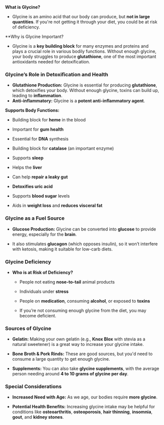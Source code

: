 

**What is Glycine?**
- Glycine is an amino acid that our body can produce, but **not in large quantities**. If you're not getting it through your diet, you could be at risk of deficiency.

**Why is Glycine Important?
- Glycine is a **key building block** for many enzymes and proteins and plays a crucial role in various bodily functions. Without enough glycine, your body struggles to produce **glutathione**, one of the most important antioxidants needed for detoxification.

### **Glycine’s Role in Detoxification and Health**
- **Glutathione Production:** Glycine is essential for producing **glutathione**, which detoxifies your body. Without enough glycine, toxins can build up, leading to **inflammation**.
- **Anti-inflammatory:** Glycine is a **potent anti-inflammatory agent**.

**Supports Body Functions:**

- Building block for **heme** in the blood
    
- Important for **gum health**
    
- Essential for **DNA** synthesis
    
- Building block for **catalase** (an important enzyme)
    
- Supports **sleep**
    
- Helps the **liver**
    
- Can help **repair a leaky gut**
    
- **Detoxifies uric acid**
    
- Supports **blood sugar** levels
    
- Aids in **weight loss** and **reduces visceral fat**
### **Glycine as a Fuel Source**

- **Glucose Production:** Glycine can be converted into **glucose** to provide energy, especially for the **brain**.
    
- It also stimulates **glucagon** (which opposes insulin), so it won’t interfere with ketosis, making it suitable for low-carb diets.
### **Glycine Deficiency**

- **Who is at Risk of Deficiency?**
    
    - People not eating **nose-to-tail** animal products
        
    - Individuals under **stress**
        
    - People on **medication**, consuming **alcohol**, or exposed to **toxins**
        
    - If you’re not consuming enough glycine from the diet, you may become deficient.

### **Sources of Glycine**

- **Gelatin:** Making your own gelatin (e.g., **Knox Blox** with stevia as a natural sweetener) is a great way to increase your glycine intake.
    
- **Bone Broth & Pork Rinds:** These are good sources, but you'd need to consume a large quantity to get enough glycine.
    
- **Supplements:** You can also take **glycine supplements**, with the average person needing around **4 to 10 grams of glycine per day**.
### **Special Considerations**

- **Increased Need with Age:** As we age, our bodies require **more glycine**.
    
- **Potential Health Benefits:** Increasing glycine intake may be helpful for conditions like **osteoarthritis**, **osteoporosis**, **hair thinning**, **insomnia**, **gout**, and **kidney stones**.